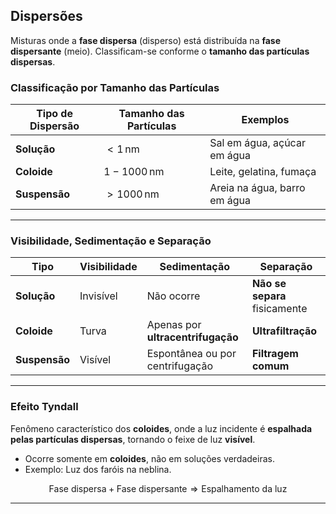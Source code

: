 ## Dispersões

Misturas onde a **fase dispersa** (disperso) está distribuída na **fase dispersante** (meio). Classificam-se conforme o **tamanho das partículas dispersas**.

### Classificação por Tamanho das Partículas

| Tipo de Dispersão | Tamanho das Partículas             | Exemplos                      |
|-------------------|------------------------------------|-------------------------------|
| **Solução**       | $< 1 \, \text{nm}$                 | Sal em água, açúcar em água   |
| **Coloide**       | $1 - 1000 \, \text{nm}$            | Leite, gelatina, fumaça       |
| **Suspensão**     | $> 1000 \, \text{nm}$              | Areia na água, barro em água  |

---

### Visibilidade, Sedimentação e Separação

| Tipo        | Visibilidade | Sedimentação                      | Separação                      |
|-------------|--------------|-----------------------------------|--------------------------------|
| **Solução** | Invisível    | Não ocorre                        | **Não se separa** fisicamente |
| **Coloide** | Turva        | Apenas por **ultracentrifugação** | **Ultrafiltração**            |
| **Suspensão** | Visível     | Espontânea ou por centrifugação   | **Filtragem comum**           |

---

### Efeito Tyndall

Fenômeno característico dos **coloides**, onde a luz incidente é **espalhada pelas partículas dispersas**, tornando o feixe de luz **visível**.

- Ocorre somente em **coloides**, não em soluções verdadeiras.
- Exemplo: Luz dos faróis na neblina.

$$
\text{Fase dispersa} + \text{Fase dispersante} \Rightarrow \text{Espalhamento da luz}
$$

---

